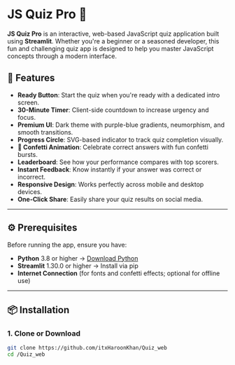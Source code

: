 # JS Quiz Pro 🚀

**JS Quiz Pro** is an interactive, web-based JavaScript quiz application built using **Streamlit**. Whether you're a beginner or a seasoned developer, this fun and challenging quiz app is designed to help you master JavaScript concepts through a modern interface.

## 🚀 Features

- **Ready Button**: Start the quiz when you're ready with a dedicated intro screen.
- **30-Minute Timer**: Client-side countdown to increase urgency and focus.
- **Premium UI**: Dark theme with purple-blue gradients, neumorphism, and smooth transitions.
- **Progress Circle**: SVG-based indicator to track quiz completion visually.
- **🎉 Confetti Animation**: Celebrate correct answers with fun confetti bursts.
- **Leaderboard**: See how your performance compares with top scorers.
- **Instant Feedback**: Know instantly if your answer was correct or incorrect.
- **Responsive Design**: Works perfectly across mobile and desktop devices.
- **One-Click Share**: Easily share your quiz results on social media.

---

## ⚙️ Prerequisites

Before running the app, ensure you have:

- **Python** 3.8 or higher → [Download Python](https://www.python.org/downloads/)
- **Streamlit** 1.30.0 or higher → Install via pip
- **Internet Connection** (for fonts and confetti effects; optional for offline use)

---

## 📦 Installation

### 1. Clone or Download

```bash
git clone https://github.com/itxHaroonKhan/Quiz_web
cd /Quiz_web
